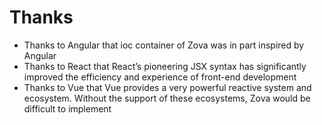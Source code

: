 # Thanks

- Thanks to Angular that ioc container of Zova was in part inspired by Angular
- Thanks to React that React’s pioneering JSX syntax has significantly improved the efficiency and experience of front-end development
- Thanks to Vue that Vue provides a very powerful reactive system and ecosystem. Without the support of these ecosystems, Zova would be difficult to implement
